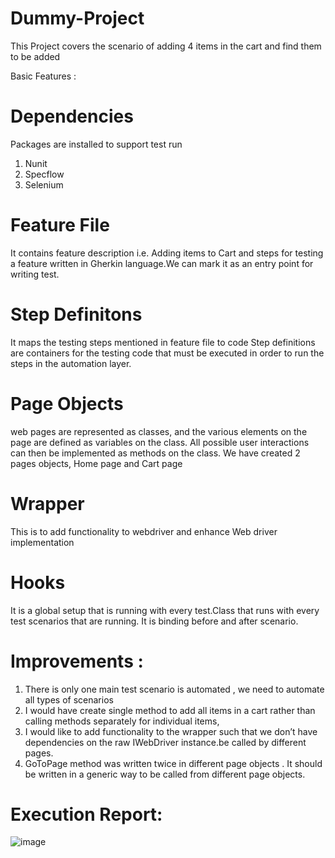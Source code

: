 # Dummy-Project
This Project covers the scenario of adding 4 items in the cart and find them to be added

Basic Features : 

# Dependencies
Packages are installed to support test run
1. Nunit 
2. Specflow
3. Selenium

# Feature File
It contains feature description i.e. Adding items to Cart and steps for testing a feature written in Gherkin language.We can mark it as an entry point for writing test.

# Step Definitons 
It maps the testing steps mentioned in feature file to code 
Step definitions are containers for the testing code that must be executed in order to run the steps in the automation layer.

# Page Objects 
web pages are represented as classes, and the various elements on the page are defined as variables on the class. All possible user interactions can then be implemented as methods on the class.
We have created 2 pages objects, Home page and Cart page

# Wrapper
This is to add functionality to webdriver and enhance Web driver implementation

# Hooks 
It is a global setup that is running with every test.Class that runs with every test scenarios that are running. It is binding before and after scenario.

# Improvements : 
1. There is only one main test scenario is automated , we need to automate all types of scenarios
2. I would have create single method to add all items in a cart rather than calling methods separately for individual items,
3. I would like to add functionality to the wrapper such that we don’t have dependencies on the raw IWebDriver instance.be called by different pages.
4. GoToPage method was written twice in different page objects . It should be written in a generic way to be called from different page objects.


# Execution Report: 

![image](https://user-images.githubusercontent.com/47860484/236511862-91fa4ff5-f1ef-48f6-adb0-e4fb05a2ddb9.png)



